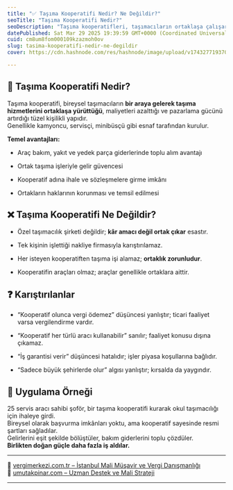 ```yaml
---
title: "✅ Taşıma Kooperatifi Nedir? Ne Değildir?"
seoTitle: "Taşıma Kooperatifi Nedir?"
seoDescription: "Taşıma kooperatifleri, taşımacıların ortaklaşa çalışarak maliyetleri azalttığı ve pazarlama gücünü artırdığı yapıları açıklar"
datePublished: Sat Mar 29 2025 19:39:59 GMT+0000 (Coordinated Universal Time)
cuid: cm8um8fom000109kzazmoh0ov
slug: tasima-kooperatifi-nedir-ne-degildir
cover: https://cdn.hashnode.com/res/hashnode/image/upload/v1743277193703/9f1310d1-9daa-48fe-9908-b018325184c4.webp

---
```


## 🔹 Taşıma Kooperatifi Nedir?

Taşıma kooperatifi, bireysel taşımacıların **bir araya gelerek taşıma hizmetlerini ortaklaşa yürüttüğü**, maliyetleri azalttığı ve pazarlama gücünü artırdığı tüzel kişilikli yapıdır.  
Genellikle kamyoncu, servisçi, minibüsçü gibi esnaf tarafından kurulur.

**Temel avantajları:**

* Araç bakım, yakıt ve yedek parça giderlerinde toplu alım avantajı
    
* Ortak taşıma işleriyle gelir güvencesi
    
* Kooperatif adına ihale ve sözleşmelere girme imkânı
    
* Ortakların haklarının korunması ve temsil edilmesi
    

## ❌ Taşıma Kooperatifi Ne Değildir?

* Özel taşımacılık şirketi değildir; **kâr amacı değil ortak çıkar** esastır.
    
* Tek kişinin işlettiği nakliye firmasıyla karıştırılamaz.
    
* Her isteyen kooperatiften taşıma işi alamaz; **ortaklık zorunludur**.
    
* Kooperatifin araçları olmaz; araçlar genellikle ortaklara aittir.
    

## ❓ Karıştırılanlar

* “Kooperatif olunca vergi ödemez” düşüncesi yanlıştır; ticari faaliyet varsa vergilendirme vardır.
    
* “Kooperatif her türlü aracı kullanabilir” sanılır; faaliyet konusu dışına çıkamaz.
    
* “İş garantisi verir” düşüncesi hatalıdır; işler piyasa koşullarına bağlıdır.
    
* “Sadece büyük şehirlerde olur” algısı yanlıştır; kırsalda da yaygındır.
    

## 🧠 Uygulama Örneği

25 servis aracı sahibi şoför, bir taşıma kooperatifi kurarak okul taşımacılığı için ihaleye girdi.  
Bireysel olarak başvurma imkânları yoktu, ama kooperatif sayesinde resmi şartları sağladılar.  
Gelirlerini eşit şekilde bölüştüler, bakım giderlerini toplu çözdüler.  
**Birlikten doğan güçle daha fazla iş aldılar.**

---

🔗 [vergimerkezi.com.tr – İstanbul Mali Müşavir ve Vergi Danışmanlığı](https://vergimerkezi.com.tr)  
🔗 [umutakpinar.com – Uzman Destek ve Mali Strateji](https://umutakpinar.com)

---